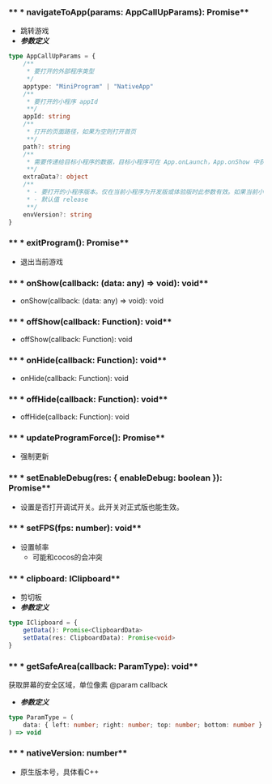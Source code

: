 ### ** * navigateToApp(params: AppCallUpParams): Promise**
- 跳转游戏
- ***参数定义***

```typescript
type AppCallUpParams = {
	/**
	 * 要打开的外部程序类型
	 */
	apptype: "MiniProgram" | "NativeApp"
	/**
	 * 要打开的小程序 appId
	 **/
	appId: string
	/**
	 * 打开的页面路径，如果为空则打开首页
	 **/
	path?: string
	/**
	 * 需要传递给目标小程序的数据，目标小程序可在 App.onLaunch，App.onShow 中获取到这份数据。
	 **/
	extraData?: object
	/**
	 * - 要打开的小程序版本。仅在当前小程序为开发版或体验版时此参数有效。如果当前小程序是正式版，则打开的小程序必定是正式版。
	 * - 默认值 release
	 **/
	envVersion?: string
}

```


### ** * exitProgram(): Promise**
- 退出当前游戏


### ** * onShow(callback: (data: any) => void): void**
- onShow(callback: (data: any) => void): void


### ** * offShow(callback: Function): void**
- offShow(callback: Function): void


### ** * onHide(callback: Function): void**
- onHide(callback: Function): void


### ** * offHide(callback: Function): void**
- offHide(callback: Function): void


### ** * updateProgramForce(): Promise**
- 强制更新


### ** * setEnableDebug(res: { enableDebug: boolean }): Promise**
- 设置是否打开调试开关。此开关对正式版也能生效。


### ** * setFPS(fps: number): void**
- 设置帧率
	- 可能和cocos的会冲突


### ** * clipboard: IClipboard**
- 剪切板
- ***参数定义***

```typescript
type IClipboard = {
	getData(): Promise<ClipboardData>
	setData(res: ClipboardData): Promise<void>
}

```


### ** * getSafeArea(callback: ParamType): void**
获取屏幕的安全区域，单位像素
@param callback
- ***参数定义***

```typescript
type ParamType = (
	data: { left: number; right: number; top: number; bottom: number }
) => void

```


### ** * nativeVersion: number**
- 原生版本号，具体看C++

